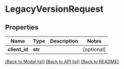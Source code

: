 # LegacyVersionRequest

## Properties
Name | Type | Description | Notes
------------ | ------------- | ------------- | -------------
**client_id** | **str** |  | [optional]

[[Back to Model list]](../README.md#documentation-for-models) [[Back to API list]](../README.md#documentation-for-api-endpoints) [[Back to README]](../README.md)

